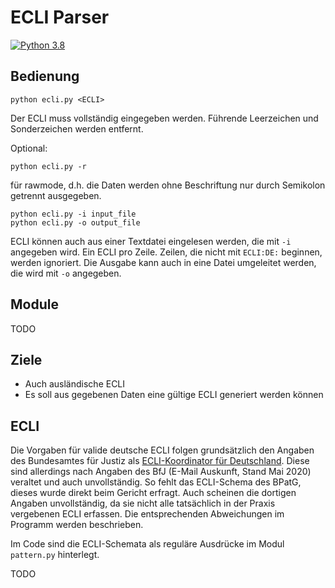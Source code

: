 # ECLI Parser
[![Python 3.8](https://img.shields.io/badge/python-3.8-blue.svg)](https://www.python.org/downloads/release/python-360/)

## Bedienung

```
python ecli.py <ECLI>
```
Der ECLI muss vollständig eingegeben werden. Führende Leerzeichen und Sonderzeichen werden entfernt.

Optional:

```
python ecli.py -r
```
für rawmode, d.h. die Daten werden ohne Beschriftung nur durch Semikolon getrennt ausgegeben.

```
python ecli.py -i input_file
python ecli.py -o output_file

```
ECLI können auch aus einer Textdatei eingelesen werden, die mit `-i` angegeben wird. Ein ECLI pro Zeile. Zeilen, die nicht mit `ECLI:DE:` beginnen, werden ignoriert.
Die Ausgabe kann auch in eine Datei umgeleitet werden, die wird mit `-o` angegeben.


## Module
TODO
## Ziele
* Auch ausländische ECLI
* Es soll aus gegebenen Daten eine gültige ECLI generiert werden können

## ECLI
Die Vorgaben für valide deutsche ECLI folgen grundsätzlich den Angaben des Bundesamtes für Justiz als [ECLI-Koordinator für Deutschland](https://e-justice.europa.eu/content_european_case_law_identifier_ecli-175-de-de.do?member=1). Diese sind allerdings nach Angaben des BfJ (E-Mail Auskunft, Stand Mai 2020) veraltet und auch unvollständig. So fehlt das ECLI-Schema des BPatG, dieses wurde direkt beim Gericht erfragt. Auch scheinen die dortigen Angaben unvollständig, da sie nicht alle tatsächlich in der Praxis vergebenen ECLI erfassen. Die entsprechenden Abweichungen im Programm werden beschrieben.

Im Code sind die ECLI-Schemata als reguläre Ausdrücke im Modul ``pattern.py`` hinterlegt.

TODO
